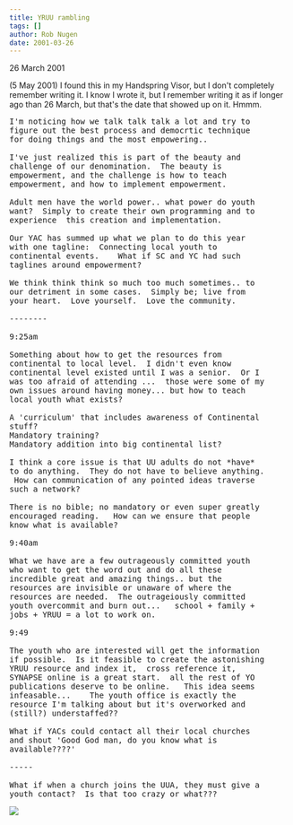 ```yaml
---
title: YRUU rambling
tags: []
author: Rob Nugen
date: 2001-03-26
---
```


<p class=date>26 March 2001</p>

<p>(5 May 2001) I found this in my Handspring Visor,
but I don't completely remember writing it.  I know I
wrote it, but I remember writing it as if longer ago
than 26 March, but that's the date that showed up on
it.  Hmmm.</p>

<pre>
I'm noticing how we talk talk talk a lot and try to
figure out the best process and democrtic technique
for doing things and the most empowering..

I've just realized this is part of the beauty and
challenge of our denomination.  The beauty is
empowerment, and the challenge is how to teach
empowerment, and how to implement empowerment.

Adult men have the world power.. what power do youth
want?  Simply to create their own programming and to
experience  this creation and implementation.

Our YAC has summed up what we plan to do this year
with one tagline:  Connecting local youth to
continental events.    What if SC and YC had such
taglines around empowerment?

We think think think so much too much sometimes.. to
our detriment in some cases.  Simply be; live from
your heart.  Love yourself.  Love the community.

--------

9:25am

Something about how to get the resources from
continental to local level.  I didn't even know
continental level existed until I was a senior.  Or I
was too afraid of attending ...  those were some of my
own issues around having money... but how to teach
local youth what exists?
  
A 'curriculum' that includes awareness of Continental
stuff?  
Mandatory training?
Mandatory addition into big continental list?

I think a core issue is that UU adults do not *have*
to do anything.  They do not have to believe anything.
 How can communication of any pointed ideas traverse
such a network?

There is no bible; no mandatory or even super greatly
encouraged reading.   How can we ensure that people
know what is available?

9:40am

What we have are a few outrageously committed youth
who want to get the word out and do all these
incredible great and amazing things.. but the
resources are invisible or unaware of where the
resources are needed.  The outrageiously committed
youth overcommit and burn out...   school + family +
jobs + YRUU = a lot to work on.

9:49

The youth who are interested will get the information
if possible.  Is it feasible to create the astonishing
YRUU resource and index it,  cross reference it, 
SYNAPSE online is a great start.  all the rest of YO
publications deserve to be online.   This idea seems
infeasable...    The youth office is exactly the
resource I'm talking about but it's overworked and
(still?) understaffed??

What if YACs could contact all their local churches
and shout 'Good God man, do you know what is
available????'

-----

What if when a church joins the UUA, they must give a
youth contact?  Is that too crazy or what???
</pre>

<p><img src="/images/rob/wL-ROB.gif"/></p>
